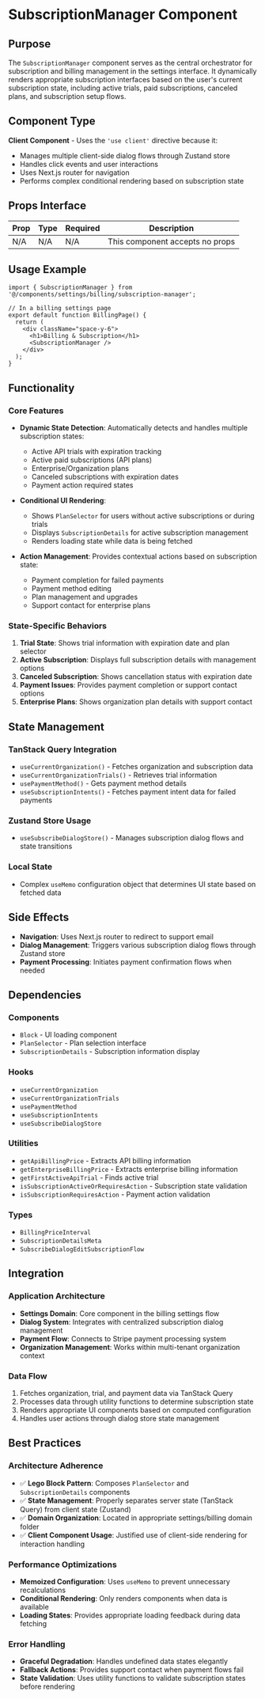 # SubscriptionManager Component

## Purpose

The `SubscriptionManager` component serves as the central orchestrator for subscription and billing management in the settings interface. It dynamically renders appropriate subscription interfaces based on the user's current subscription state, including active trials, paid subscriptions, canceled plans, and subscription setup flows.

## Component Type

**Client Component** - Uses the `'use client'` directive because it:
- Manages multiple client-side dialog flows through Zustand store
- Handles click events and user interactions
- Uses Next.js router for navigation
- Performs complex conditional rendering based on subscription state

## Props Interface

| Prop | Type | Required | Description |
|------|------|----------|-------------|
| N/A | N/A | N/A | This component accepts no props |

## Usage Example

```tsx
import { SubscriptionManager } from '@/components/settings/billing/subscription-manager';

// In a billing settings page
export default function BillingPage() {
  return (
    <div className="space-y-6">
      <h1>Billing & Subscription</h1>
      <SubscriptionManager />
    </div>
  );
}
```

## Functionality

### Core Features

- **Dynamic State Detection**: Automatically detects and handles multiple subscription states:
  - Active API trials with expiration tracking
  - Active paid subscriptions (API plans)
  - Enterprise/Organization plans
  - Canceled subscriptions with expiration dates
  - Payment action required states

- **Conditional UI Rendering**: 
  - Shows `PlanSelector` for users without active subscriptions or during trials
  - Displays `SubscriptionDetails` for active subscription management
  - Renders loading state while data is being fetched

- **Action Management**: Provides contextual actions based on subscription state:
  - Payment completion for failed payments
  - Payment method editing
  - Plan management and upgrades
  - Support contact for enterprise plans

### State-Specific Behaviors

1. **Trial State**: Shows trial information with expiration date and plan selector
2. **Active Subscription**: Displays full subscription details with management options
3. **Canceled Subscription**: Shows cancellation status with expiration date
4. **Payment Issues**: Provides payment completion or support contact options
5. **Enterprise Plans**: Shows organization plan details with support contact

## State Management

### TanStack Query Integration
- `useCurrentOrganization()` - Fetches organization and subscription data
- `useCurrentOrganizationTrials()` - Retrieves trial information
- `usePaymentMethod()` - Gets payment method details
- `useSubscriptionIntents()` - Fetches payment intent data for failed payments

### Zustand Store Usage
- `useSubscribeDialogStore()` - Manages subscription dialog flows and state transitions

### Local State
- Complex `useMemo` configuration object that determines UI state based on fetched data

## Side Effects

- **Navigation**: Uses Next.js router to redirect to support email
- **Dialog Management**: Triggers various subscription dialog flows through Zustand store
- **Payment Processing**: Initiates payment confirmation flows when needed

## Dependencies

### Components
- `Block` - UI loading component
- `PlanSelector` - Plan selection interface
- `SubscriptionDetails` - Subscription information display

### Hooks
- `useCurrentOrganization`
- `useCurrentOrganizationTrials`
- `usePaymentMethod`
- `useSubscriptionIntents`
- `useSubscribeDialogStore`

### Utilities
- `getApiBillingPrice` - Extracts API billing information
- `getEnterpriseBillingPrice` - Extracts enterprise billing information
- `getFirstActiveApiTrial` - Finds active trial
- `isSubscriptionActiveOrRequiresAction` - Subscription state validation
- `isSubscriptionRequiresAction` - Payment action validation

### Types
- `BillingPriceInterval`
- `SubscriptionDetailsMeta`
- `SubscribeDialogEditSubscriptionFlow`

## Integration

### Application Architecture
- **Settings Domain**: Core component in the billing settings flow
- **Dialog System**: Integrates with centralized subscription dialog management
- **Payment Flow**: Connects to Stripe payment processing system
- **Organization Management**: Works within multi-tenant organization context

### Data Flow
1. Fetches organization, trial, and payment data via TanStack Query
2. Processes data through utility functions to determine subscription state
3. Renders appropriate UI components based on computed configuration
4. Handles user actions through dialog store state management

## Best Practices

### Architecture Adherence
- ✅ **Lego Block Pattern**: Composes `PlanSelector` and `SubscriptionDetails` components
- ✅ **State Management**: Properly separates server state (TanStack Query) from client state (Zustand)
- ✅ **Domain Organization**: Located in appropriate settings/billing domain folder
- ✅ **Client Component Usage**: Justified use of client-side rendering for interaction handling

### Performance Optimizations
- **Memoized Configuration**: Uses `useMemo` to prevent unnecessary recalculations
- **Conditional Rendering**: Only renders components when data is available
- **Loading States**: Provides appropriate loading feedback during data fetching

### Error Handling
- **Graceful Degradation**: Handles undefined data states elegantly
- **Fallback Actions**: Provides support contact when payment flows fail
- **State Validation**: Uses utility functions to validate subscription states before rendering